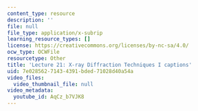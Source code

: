 ```yaml
---
content_type: resource
description: ''
file: null
file_type: application/x-subrip
learning_resource_types: []
license: https://creativecommons.org/licenses/by-nc-sa/4.0/
ocw_type: OCWFile
resourcetype: Other
title: 'Lecture 21: X-ray Diffraction Techniques I captions'
uid: 7e028562-7143-4391-bded-71028d40a54a
video_files:
  video_thumbnail_file: null
video_metadata:
  youtube_id: AqCz_b7VJK8
---
```

